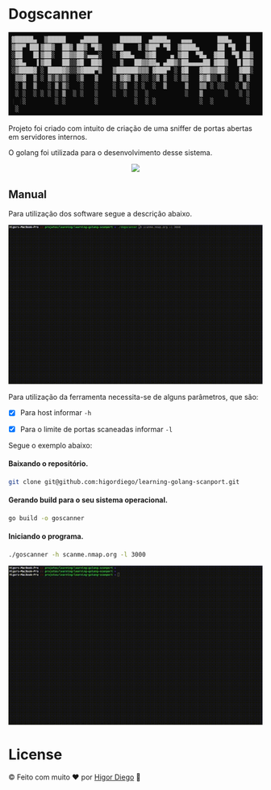 # Dogscanner

![Screenshot](./image/logo.png)

 Projeto foi criado com intuito de criação de uma sniffer de portas abertas em
 servidores internos.

O golang foi utilizada para o desenvolvimento desse sistema.

<p align="center" justify-content="center">
<img src="https://go.dev/images/gophers/motorcycle.svg" width="300">
</p>


## Manual

Para utilização dos software segue a descrição abaixo.

![Manual](./image/dogscann_help.gif)

Para utilização da ferramenta necessita-se de alguns parâmetros, que são:

- [x] Para host informar ```-h``` 
- [x] Para o limite de portas scaneadas informar ```-l```


Segue o exemplo abaixo:

#### Baixando o repositório.

```sh
git clone git@github.com:higordiego/learning-golang-scanport.git
```

#### Gerando build para o seu sistema operacional.

```sh
go build -o goscanner
```

#### Iniciando o programa.

```sh
./goscanner -h scanme.nmap.org -l 3000
```

![Manual](./image/dogscann.gif)

# License
© Feito com muito &#10084; por [Higor Diego](https://www.linkedin.com/in/higordiego/) 🤝




